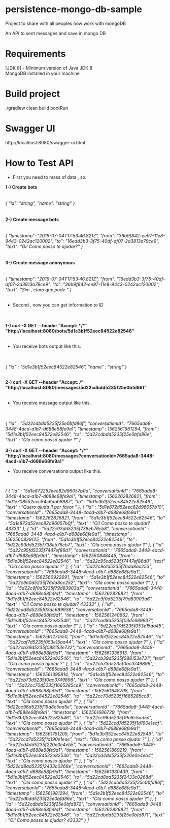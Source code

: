# persistence-mongo-db-sample
Project to share with all peoples how work with mongoDB

An API to sent messages and save in mongo DB 


# Requirements
[JDK 8] - Minimum version of Java JDK 8 </br>
MongoDB installed in your machine



# Build project

./gradlew clean build bootRun

# Swagger UI

http://localhost:8080/swagger-ui.html

# How to Test API 

* First you need to mass of data , so.

<b>
1-) Create bots 
</b>
</br>
</br>
</br>
  
<i>
{
  "id": "string",
  "name": "string"
}
 </i>
 </br>
 </br>
 </br>

<b>
2-) Create message bots 
</b>
</br>
</br>
</br>
<i>
{
  "timestamp": "2019-07-04T17:53:46.821Z",
 "from": "36b9f842-ee97-11e8-9443-0242ac120002",
 "to": "16edd3b3-3f75-40df-af07-2a3813a79ce9",
 "text": "Oi! Como posso te ajudar?"
}
</i>
</br>
</br>
</br>

<b>
3-) Create message anonymous
</b>
</br>
</br>
</br>
<i>
{
  "timestamp": "2019-07-04T17:53:46.821Z",
 "from": "16edd3b3-3f75-40df-af07-2a3813a79ce9",
 "to": "36b9f842-ee97-11e8-9443-0242ac120002",
 "text": "Sim , claro que pode "
}
</i>
</br>
</br>


* Second , now you can get  information to ID
</br>
</br>


<b>
1-) curl -X GET --header "Accept: */*" "http://localhost:8080/bots/5d1e3b1f52eec84522e82546"
  
</b>
</br>
</br>

* You  receive bots  output like this.
</br>
</br>

  <i>
{
  "id" : "5d1e3b1f52eec84522e82546",
  "name" : "string"
}

</i>
</br>
</br>


<b> 2-) curl -X GET --header "Accept: */*" "http://localhost:8080/messages/5d22cdbdd5235f25e0bfd86f"
 </b>
 </br>
 </br>

 
 * You  receive message output like this.
 </br>
 </br>

 <i>
 {
  "id" : "5d22cdbdd5235f25e0bfd86f",
  "conversationId" : "7665ada8-3448-4acd-a1b7-d688e68fe9a1",
  "timestamp" : 1562561981294,
  "from" : "5d1e3b1f52eec84522e82546",
  "to" : "5d22cdbdd5235f25e0bfd86e",
  "text" : "Ola como posso ajudar  ?"
}
 </i>
 </br>
 </br>

 <b>
 3-) curl -X GET --header "Accept: */*" "http://localhost:8080/messages?conversationId=7665ada8-3448-4acd-a1b7-d688e68fe9a1"
</b>
</br>

 * You  receive conversations output like this.
 </br>
 
 <i>
  
  [ {
  "id" : "5d1e872252eec82d96057b0d",
  "conversationId" : "7665ada8-3448-4acd-a1b7-d688e68fe9a1",
  "timestamp" : 1562262826821,
  "from" : "5d1e708552eec84c6dab8987",
  "to" : "5d1e3b1f52eec84522e82546",
  "text" : "Quero ajuda !! por favor "
}, {
  "id" : "5d1e872d52eec82d96057b10",
  "conversationId" : "7665ada8-3448-4acd-a1b7-d688e68fe9a1",
  "timestamp" : 1562262826821,
  "from" : "5d1e3b1f52eec84522e82546",
  "to" : "5d1e872d52eec82d96057b0f",
  "text" : "Oi! Como posso te ajudar? 43333"
}, {
  "id" : "5d22c93dd5235f738eb76cb8",
  "conversationId" : "7665ada8-3448-4acd-a1b7-d688e68fe9a1",
  "timestamp" : 1562560829125,
  "from" : "5d1e3b1f52eec84522e82546",
  "to" : "5d22c93dd5235f738eb76cb7",
  "text" : "Ola como posso ajudar  ?"
}, {
  "id" : "5d22c95fd5235f7447ef86d1",
  "conversationId" : "7665ada8-3448-4acd-a1b7-d688e68fe9a1",
  "timestamp" : 1562560848445,
  "from" : "5d1e3b1f52eec84522e82546",
  "to" : "5d22c95cd5235f7447ef86d0",
  "text" : "Ola como posso ajudar  ?"
}, {
  "id" : "5d22c9a1d5235f76da8ac253",
  "conversationId" : "7665ada8-3448-4acd-a1b7-d688e68fe9a1",
  "timestamp" : 1562560922691,
  "from" : "5d1e3b1f52eec84522e82546",
  "to" : "5d22c9a0d5235f76da8ac252",
  "text" : "Ola como posso ajudar  ?"
}, {
  "id" : "5d22c9f0d5235f79d83903a7",
  "conversationId" : "7665ada8-3448-4acd-a1b7-d688e68fe9a1",
  "timestamp" : 1562262826821,
  "from" : "5d1e3b1f52eec84522e82546",
  "to" : "5d22c9f0d5235f79d83903a6",
  "text" : "Oi! Como posso te ajudar? 43333"
}, {
  "id" : "5d22cad8d5235f03dc689938",
  "conversationId" : "7665ada8-3448-4acd-a1b7-d688e68fe9a1",
  "timestamp" : 1562561240662,
  "from" : "5d1e3b1f52eec84522e82546",
  "to" : "5d22cad8d5235f03dc689937",
  "text" : "Ola como posso ajudar  ?"
}, {
  "id" : "5d22caf7d5235f053e15aa45",
  "conversationId" : "7665ada8-3448-4acd-a1b7-d688e68fe9a1",
  "timestamp" : 1562561271550,
  "from" : "5d1e3b1f52eec84522e82546",
  "to" : "5d22caf7d5235f053e15aa44",
  "text" : "Ola como posso ajudar  ?"
}, {
  "id" : "5d22cb39d5235f088153e732",
  "conversationId" : "7665ada8-3448-4acd-a1b7-d688e68fe9a1",
  "timestamp" : 1562561336913,
  "from" : "5d1e3b1f52eec84522e82546",
  "to" : "5d22cb39d5235f088153e731",
  "text" : "Ola como posso ajudar  ?"
}, {
  "id" : "5d22cb73d5235f0ac3749899",
  "conversationId" : "7665ada8-3448-4acd-a1b7-d688e68fe9a1",
  "timestamp" : 1562561395814,
  "from" : "5d1e3b1f52eec84522e82546",
  "to" : "5d22cb73d5235f0ac3749898",
  "text" : "Ola como posso ajudar  ?"
}, {
  "id" : "5d22cc70d5235f1685285cc9",
  "conversationId" : "7665ada8-3448-4acd-a1b7-d688e68fe9a1",
  "timestamp" : 1562561648798,
  "from" : "5d1e3b1f52eec84522e82546",
  "to" : "5d22cc70d5235f1685285cc8",
  "text" : "Ola como posso ajudar  ?"
}, {
  "id" : "5d22cc96d5235f19a8c5ad5e",
  "conversationId" : "7665ada8-3448-4acd-a1b7-d688e68fe9a1",
  "timestamp" : 1562561686729,
  "from" : "5d1e3b1f52eec84522e82546",
  "to" : "5d22cc96d5235f19a8c5ad5d",
  "text" : "Ola como posso ajudar  ?"
}, {
  "id" : "5d22ccd7d5235f1d190e1eaf",
  "conversationId" : "7665ada8-3448-4acd-a1b7-d688e68fe9a1",
  "timestamp" : 1562561751209,
  "from" : "5d1e3b1f52eec84522e82546",
  "to" : "5d22ccd7d5235f1d190e1eae",
  "text" : "Ola como posso ajudar  ?"
}, {
  "id" : "5d22cd4dd5235f220e0e4eb5",
  "conversationId" : "7665ada8-3448-4acd-a1b7-d688e68fe9a1",
  "timestamp" : 1562561869219,
  "from" : "5d1e3b1f52eec84522e82546",
  "to" : "5d22cd4dd5235f220e0e4eb4",
  "text" : "Ola como posso ajudar  ?"
}, {
  "id" : "5d22cd8ad5235f2433c0268e",
  "conversationId" : "7665ada8-3448-4acd-a1b7-d688e68fe9a1",
  "timestamp" : 1562561930439,
  "from" : "5d1e3b1f52eec84522e82546",
  "to" : "5d22cd8ad5235f2433c0268d",
  "text" : "Ola como posso ajudar  ?"
}, {
  "id" : "5d22cdbdd5235f25e0bfd86f",
  "conversationId" : "7665ada8-3448-4acd-a1b7-d688e68fe9a1",
  "timestamp" : 1562561981294,
  "from" : "5d1e3b1f52eec84522e82546",
  "to" : "5d22cdbdd5235f25e0bfd86e",
  "text" : "Ola como posso ajudar  ?"
}, {
  "id" : "5d22cdbdd5235f25e0bfd872",
  "conversationId" : "7665ada8-3448-4acd-a1b7-d688e68fe9a1",
  "timestamp" : 1562262826821,
  "from" : "5d1e3b1f52eec84522e82546",
  "to" : "5d22cdbdd5235f25e0bfd871",
  "text" : "Oi! Como posso te ajudar? 43333"
} ]

</i>











